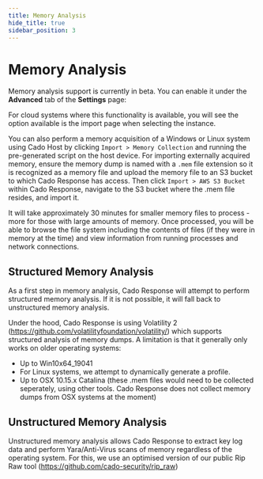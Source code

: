 ```yaml
---
title: Memory Analysis
hide_title: true
sidebar_position: 3
---
```


# Memory Analysis
Memory analysis support is currently in beta. You can enable it under the **Advanced** tab of the **Settings** page:

For cloud systems where this functionality is available, you will see the option available is the import page when selecting the instance.

You can also perform a memory acquisition of a Windows or Linux system using Cado Host by clicking `Import > Memory Collection` and running the pre-generated script on the host device. For importing externally acquired memory, ensure the memory dump is named with a `.mem` file extension so it is recognized as a memory file and upload the memory file to an S3 bucket to which Cado Response has access.  Then click `Import > AWS S3 Bucket` within Cado Response, navigate to the S3 bucket where the .mem file resides, and import it.    

It will take approximately 30 minutes for smaller memory files to process - more for those with large amounts of memory. Once processed, you will be able to browse the file system including the contents of files (if they were in memory at the time) and view information from running processes and network connections.  

## Structured Memory Analysis
As a first step in memory analysis, Cado Response will attempt to perform structured memory analysis. If it is not possible, it will fall back to unstructured memory analysis.

Under the hood, Cado Response is using Volatility 2 (https://github.com/volatilityfoundation/volatility/) which supports structured analysis of memory dumps. A limitation is that it generally only works on older operating systems:
- Up to Win10x64_19041
- For Linux systems, we attempt to dynamically generate a profile.
- Up to OSX 10.15.x Catalina (these .mem files would need to be collected seperately, using other tools. Cado Response does not collect memory dumps from OSX systems at the moment)

## Unstructured Memory Analysis
Unstructured memory analysis allows Cado Response to extract key log data and perform Yara/Anti-Virus scans of memory regardless of the operating system. For this, we use an optimised version of our public Rip Raw tool (https://github.com/cado-security/rip_raw)